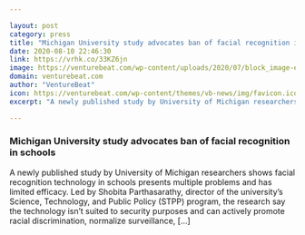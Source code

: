 ```yaml
---

layout: post
category: press
title: "Michigan University study advocates ban of facial recognition in schools"
date: 2020-08-10 22:46:30
link: https://vrhk.co/33KZ6jn
image: https://venturebeat.com/wp-content/uploads/2020/07/block_image-e1597092687237.jpg?w=1200&strip=all
domain: venturebeat.com
author: "VentureBeat"
icon: https://venturebeat.com/wp-content/themes/vb-news/img/favicon.ico
excerpt: "A newly published study by University of Michigan researchers shows facial recognition technology in schools presents multiple problems and has limited efficacy. Led by Shobita Parthasarathy, director of the university’s Science, Technology, and Public Policy (STPP) program, the research say the technology isn’t suited to security purposes and can actively promote racial discrimination, normalize surveillance, […]"

---
```


### Michigan University study advocates ban of facial recognition in schools

A newly published study by University of Michigan researchers shows facial recognition technology in schools presents multiple problems and has limited efficacy. Led by Shobita Parthasarathy, director of the university’s Science, Technology, and Public Policy (STPP) program, the research say the technology isn’t suited to security purposes and can actively promote racial discrimination, normalize surveillance, […]